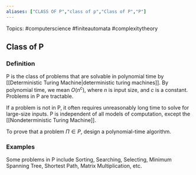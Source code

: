 ```yaml
---
aliases: ["CLASS OF P","class of p","Class of P","P"] 
---
```

Topics: #computerscience #finiteautomata #complexitytheory 

## Class of P

### Definition
P is the class of problems that are solvable in polynomial time by [[Deterministic Turing Machine|deterministic turing machines]]. By polynomial time, we mean $O(n^c)$, where $n$ is input size, and $c$ is a constant. Problems in P are tractable. 

If a problem is not in P, it often requires unreasonably long time to solve for large-size inputs. P is independent of all models of computation, except the [[Nondeterministic Turing Machine]].

To prove that a problem $\Pi \in P$, design a polynomial-time algorithm. 

### Examples
Some problems in P include Sorting, Searching, Selecting, Minimum Spanning Tree, Shortest Path, Matrix Multiplication, etc.